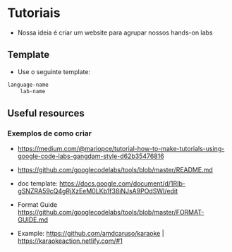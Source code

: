 # Tutoriais

- Nossa ideia é criar um website para agrupar nossos hands-on labs

## Template

- Use o seguinte template:

```sh
language-name
    lab-name
```

## Useful resources

### Exemplos  de como criar

- https://medium.com/@mariopce/tutorial-how-to-make-tutorials-using-google-code-labs-gangdam-style-d62b35476816

- https://github.com/googlecodelabs/tools/blob/master/README.md

- doc template: https://docs.google.com/document/d/1RIb-gSNZRA59cQ4gRjXzEeM0LKb1f38iNJsA9POdSWI/edit

- Format Guide https://github.com/googlecodelabs/tools/blob/master/FORMAT-GUIDE.md

- Example: https://github.com/amdcaruso/karaoke | https://karaokeaction.netlify.com/#1 
